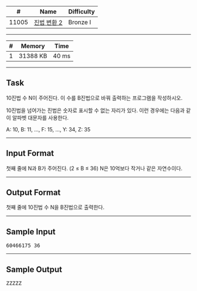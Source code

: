| #     | Name                                                 | Difficulty |
| ----- | ---------------------------------------------------- | ---------- |
| 11005 | [진법 변환 2](https://www.acmicpc.net/problem/11005) | Bronze I   |

---

| #   | Memory   | Time  |
| --- | -------- | ----- |
| 1   | 31388 KB | 40 ms |

---

## Task

10진법 수 N이 주어진다. 이 수를 B진법으로 바꿔 출력하는 프로그램을 작성하시오.

10진법을 넘어가는 진법은 숫자로 표시할 수 없는 자리가 있다. 이런 경우에는 다음과 같이 알파벳 대문자를 사용한다.

A: 10, B: 11, ..., F: 15, ..., Y: 34, Z: 35

---

## Input Format

첫째 줄에 N과 B가 주어진다. (2 ≤ B ≤ 36) N은 10억보다 작거나 같은 자연수이다.

---

## Output Format

첫째 줄에 10진법 수 N을 B진법으로 출력한다.

---

## Sample Input

<pre>
60466175 36
</pre>

---

## Sample Output

<pre>
ZZZZZ
</pre>
